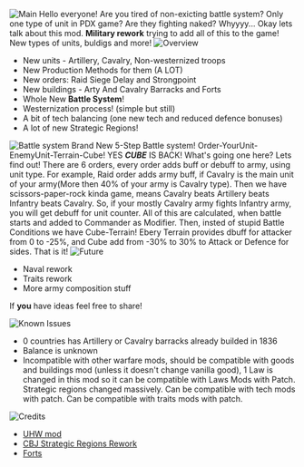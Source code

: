 ![Main](https://i.imgur.com/n21kjpW.jpg)
Hello everyone! Are you tired of non-exicting battle system? Only one type of unit in PDX game? Are they fighting naked? Whyyyy... Okay lets talk about this mod. **Military rework** trying to add all of this to the game! New types of units, buldigs and more!
![Overview](https://i.imgur.com/Q3pOCSY.jpg)

- New units - Artillery, Cavalry, Non-westernized troops
- New Production Methods for them (A LOT)
- New orders: Raid Siege Delay and Strongpoint
- New buildings - Arty And Cavalry Barracks and Forts
- Whole New **Battle System**!
- Westernization process! (simple but still)
- A bit of tech balancing (one new tech and reduced defence bonuses)
- A lot of new Strategic Regions!

![Battle system](https://i.imgur.com/kB24pfv.jpg)
Brand New 5-Step Battle system! Order-YourUnit-EnemyUnit-Terrain-Cube! YES **_CUBE_** IS BACK! What's going one here? Lets find out! There are 6 orders, every order adds buff or debuff to army, using unit type. For example, Raid order adds army buff, if Cavalry is the main unit of your army(More then 40% of your army is Cavalry type). Then we have scissors-paper-rock kinda game, means Cavalry beats Artillery beats Infantry beats Cavalry. So, if your mostly Cavalry army fights Infantry army, you will get debuff for unit counter. All of this are calculated, when battle starts and added to Commander as Modifier. Then, insted of stupid Battle Conditions we have Cube-Terrain! Ebery Terrain provides dbuff for attacker from 0 to -25%, and Cube add from -30% to 30% to Attack or Defence for sides. That is it!
![Future](https://i.imgur.com/WgHT9Jk.jpg)

- Naval rework
- Traits rework
- More army composition stuff

If **you** have ideas feel free to share!

![Known Issues](https://i.imgur.com/wX6Ujrt.jpg)

- 0 countries has Artillery or Cavalry barracks already builded in 1836
- Balance is unknown
- Incompatible with other warfare mods, should be compatible with goods and buildings mod (unless it doesn't change vanilla good), 1 Law is changed in this mod so it can be compatible with Laws Mods with Patch. Strategic regions changed massively. Can be compatible with tech mods with patch. Can be compatible with traits mods with patch.

![Credits](https://i.imgur.com/PLAryYi.jpg)

- [UHW mod](https://steamcommunity.com/sharedfiles/filedetails/?id=2948397644)
- [CBJ Strategic Regions Rework](https://steamcommunity.com/sharedfiles/filedetails/?id=2883944649)
- [Forts](https://steamcommunity.com/sharedfiles/filedetails/?id=2944315567)
